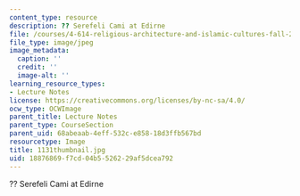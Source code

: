```yaml
---
content_type: resource
description: ?? Serefeli Cami at Edirne
file: /courses/4-614-religious-architecture-and-islamic-cultures-fall-2002/18876869f7cd04b5526229af5dcea792_1131thumbnail.jpg
file_type: image/jpeg
image_metadata:
  caption: ''
  credit: ''
  image-alt: ''
learning_resource_types:
- Lecture Notes
license: https://creativecommons.org/licenses/by-nc-sa/4.0/
ocw_type: OCWImage
parent_title: Lecture Notes
parent_type: CourseSection
parent_uid: 68abeaab-4eff-532c-e858-18d3ffb567bd
resourcetype: Image
title: 1131thumbnail.jpg
uid: 18876869-f7cd-04b5-5262-29af5dcea792
---
```

?? Serefeli Cami at Edirne